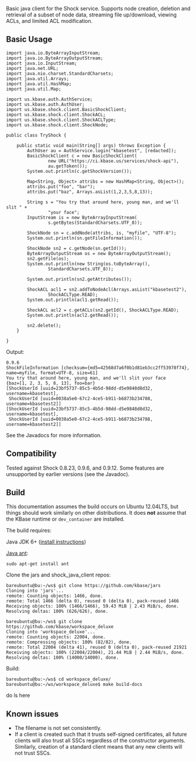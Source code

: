 Basic java client for the Shock service. Supports node creation, deletion and
retrieval of a subset of node data, streaming file up/download, viewing
ACLs, and limited ACL modification.

Basic Usage
-----------

	import java.io.ByteArrayInputStream;
	import java.io.ByteArrayOutputStream;
	import java.io.InputStream;
	import java.net.URL;
	import java.nio.charset.StandardCharsets;
	import java.util.Arrays;
	import java.util.HashMap;
	import java.util.Map;
	
	import us.kbase.auth.AuthService;
	import us.kbase.auth.AuthUser;
	import us.kbase.shock.client.BasicShockClient;
	import us.kbase.shock.client.ShockACL;
	import us.kbase.shock.client.ShockACLType;
	import us.kbase.shock.client.ShockNode;
	
	public class TryShock {
		
		public static void main(String[] args) throws Exception {
			AuthUser au = AuthService.login("kbasetest", [redacted]);
			BasicShockClient c = new BasicShockClient(
					new URL("https://ci.kbase.us/services/shock-api"),
					au.getToken());
			System.out.println(c.getShockVersion());
			
			Map<String, Object> attribs = new HashMap<String, Object>();
			attribs.put("foo", "bar");
			attribs.put("baz", Arrays.asList(1,2,3,5,8,13));
			
			String s = "You try that around here, young man, and we'll slit " +
					"your face";
			InputStream is = new ByteArrayInputStream(
					s.getBytes(StandardCharsets.UTF_8));
			
			ShockNode sn = c.addNode(attribs, is, "myfile", "UTF-8");
			System.out.println(sn.getFileInformation());
			
			ShockNode sn2 = c.getNode(sn.getId());
			ByteArrayOutputStream os = new ByteArrayOutputStream();
			sn2.getFile(os);
			System.out.println(new String(os.toByteArray(),
					StandardCharsets.UTF_8));
			
			System.out.println(sn2.getAttributes());
			
			ShockACL acl1 = sn2.addToNodeAcl(Arrays.asList("kbasetest2"),
					ShockACLType.READ);
			System.out.println(acl1.getRead());
			
			ShockACL acl2 = c.getACLs(sn2.getId(), ShockACLType.READ);
			System.out.println(acl2.getRead());
			
			sn2.delete();
		}
	
	}
	
Output:

	0.9.6
	ShockFileInformation [checksum={md5=42568d7a6f0b1d81eb3cc2ff53978f74}, name=myfile, format=UTF-8, size=61]
	You try that around here, young man, and we'll slit your face
	{baz=[1, 2, 3, 5, 8, 13], foo=bar}
	[ShockUserId [uuid=23bf5737-85c5-4b5d-98dd-d5e9848d8d32, username=kbasetest],
	 ShockUserId [uuid=0038a5e0-67c2-4ce5-b911-b6873b234788, username=kbasetest2]]
	[ShockUserId [uuid=23bf5737-85c5-4b5d-98dd-d5e9848d8d32, username=kbasetest],
	 ShockUserId [uuid=0038a5e0-67c2-4ce5-b911-b6873b234788, username=kbasetest2]]


See the Javadocs for more information.

Compatibility
-------------

Tested against Shock 0.8.23, 0.9.6, and 0.9.12. Some features are unsupported
by earlier versions (see the Javadoc).

Build
-----

This documentation assumes the build occurs on Ubuntu 12.04LTS,
but things should work similarly on other distributions. It does **not**
assume that the KBase runtime or `dev_container` are installed.

The build requires:

Java JDK 6+ ([install instructions](https://www.digitalocean.com/community/tutorials/how-to-install-java-on-ubuntu-with-apt-get))

[Java ant](http://ant.apache.org):

    sudo apt-get install ant
  
Clone the jars and shock_java_client repos:

    bareubuntu@bu:~/ws$ git clone https://github.com/kbase/jars
    Cloning into 'jars'...
    remote: Counting objects: 1466, done.
    remote: Total 1466 (delta 0), reused 0 (delta 0), pack-reused 1466
    Receiving objects: 100% (1466/1466), 59.43 MiB | 2.43 MiB/s, done.
    Resolving deltas: 100% (626/626), done.

    bareubuntu@bu:~/ws$ git clone https://github.com/kbase/workspace_deluxe
    Cloning into 'workspace_deluxe'...
    remote: Counting objects: 22004, done.
    remote: Compressing objects: 100% (82/82), done.
    remote: Total 22004 (delta 41), reused 0 (delta 0), pack-reused 21921
    Receiving objects: 100% (22004/22004), 21.44 MiB | 2.44 MiB/s, done.
    Resolving deltas: 100% (14000/14000), done.
    
Build:

    bareubuntu@bu:~/ws$ cd workspace_deluxe/
    bareubuntu@bu:~/ws/workspace_deluxe$ make build-docs
    
do ls here

Known issues
------------

- The filename is not set consistently.
- If a client is created such that it trusts self-signed certificates, all
  future clients will also trust all SSCs regardless of the constructor
  arguments. Similarly, creation of a standard client means that any new
  clients will not trust SSCs. 
